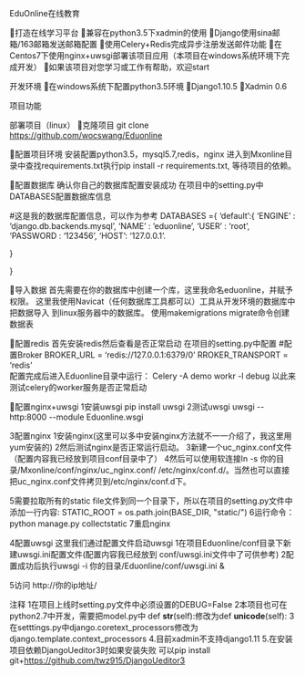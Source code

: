 EduOnline在线教育


打造在线学习平台
兼容在python3.5下xadmin的使用
Django使用sina邮箱/163邮箱发送邮箱配置
使用Celery+Redis完成异步注册发送邮件功能
在Centos7下使用nginx+uwsgi部署该项目应用（本项目在windows系统环境下完成开发）
如果该项目对您学习或工作有帮助，欢迎start


开发环境
在windows系统下配置python3.5环境
Django1.10.5
Xadmin 0.6


项目功能




部署项目（linux）
克隆项目
git clone https://github.com/wocswang/Eduonline

配置项目环境
安装配置python3.5，mysql5.7,redis，nginx
进入到Mxonline目录中查找requirements.txt执行pip install -r requirements.txt,
等待项目的依赖。

配置数据库
确认你自己的数据库配置安装成功
在项目中的setting.py中DATABASES配置数据库信息

#这是我的数据库配置信息，可以作为参考
DATABASES ={
‘default’:{
‘ENGINE’ :  ‘django.db.backends.mysql’,
‘NAME’ : ’eduonline’,
‘USER’ : ‘root’,
‘PASSWORD : ‘123456’,
‘HOST’: ‘127.0.0.1’. 

}

}

导入数据
首先需要在你的数据库中创建一个库，这里我命名eduonline，并赋予权限。
这里我使用Navicat（任何数据库工具都可以）工具从开发环境的数据库中把数据导入	到linux服务器中的数据库。
使用makemigrations migrate命令创建数据表

配置redis
首先安装redis然后查看是否正常启动
在项目的setting.py中配置
#配置Broker
BROKER_URL = ‘redis://127.0.0.1:6379/0’
RROKER_TRANSPORT = ‘redis’	
配置完成后进入Eduonline目录中运行：
Celery -A demo workr -l debug
以此来测试celery的worker服务是否正常启动

配置nginx+uwsgi
1安装uwsgi
pip install uwsgi
2测试uwsgi
uwsgi --http:8000 --module Eduonline.wsgi

3配置nginx
1安装nginx(这里可以多中安装nginx方法就不一一介绍了，我这里用yum安装的)
2然后测试nginx是否正常运行启动。
3新建一个uc_nginx.conf文件（配置内容我已经放到项目conf目录中了）
4然后可以使用软连接ln -s 你的目录/Mxonline/conf/nginx/uc_nginx.conf/ /etc/nginx/conf.d/。当然也可以直接把uc_nginx.conf文件拷贝到/etc/nginx/conf.d下。

5需要拉取所有的static file文件到同一个目录下，所以在项目的setting.py文件中添加一行内容:
	STATIC_ROOT = os.path.join(BASE_DIR, "static/")
6运行命令：python manage.py collectstatic
7重启nginx

4配置uwsgi
这里我们通过配置文件启动uwsgi
1在项目Eduonline/conf目录下新建uwsgi.ini配置文件(配置内容我已经放到	conf/uwsgi.ini文件中了可供参考)
2配置成功后执行uwsgi -i 你的目录/Eduonline/conf/uwsgi.ini &

5访问
http://你的ip地址/

注释
1在项目上线时setting.py文件中必须设置的DEBUG=False
2本项目也可在python2.7中开发，需要把model.py中 def __str__(self):修改为def __unicode__(self):
3在setttings.py中django.coretext_processors修改为django.template.context_processors
4.目前xadmin不支持django1.11
5.在安装项目依赖DjangoUeditor3时如果安装失败
可以pip install git+https://github.com/twz915/DjangoUeditor3